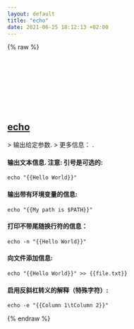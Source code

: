 ```yaml
---
layout: default
title: "echo"
date: 2021-06-25 18:12:13 +02:00
---
```

{% raw %}
<h2 id="echo">
  <a href="/zh/common/echo.html">echo</a> <a href="#echo"><svg class="icon">
    <use href="/assets/images/unicode_sprite.svg#link" />
  </svg></a>
</h2>
> 输出给定参数.
> 更多信息： <https://www.gnu.org/software/coreutils/echo>.

#### 输出文本信息. 注意: 引号是可选的:
```shell
echo "{{Hello World}}"
```
#### 输出带有环境变量的信息:
```shell
echo "{{My path is $PATH}}"
```
#### 打印不带尾随换行符的信息：
```shell
echo -n "{{Hello World}}"
```
#### 向文件添加信息:
```shell
echo "{{Hello World}}" >> {{file.txt}}
```
#### 启用反斜杠转义的解释（特殊字符）:
```shell
echo -e "{{Column 1\tColumn 2}}"
```
{% endraw %}